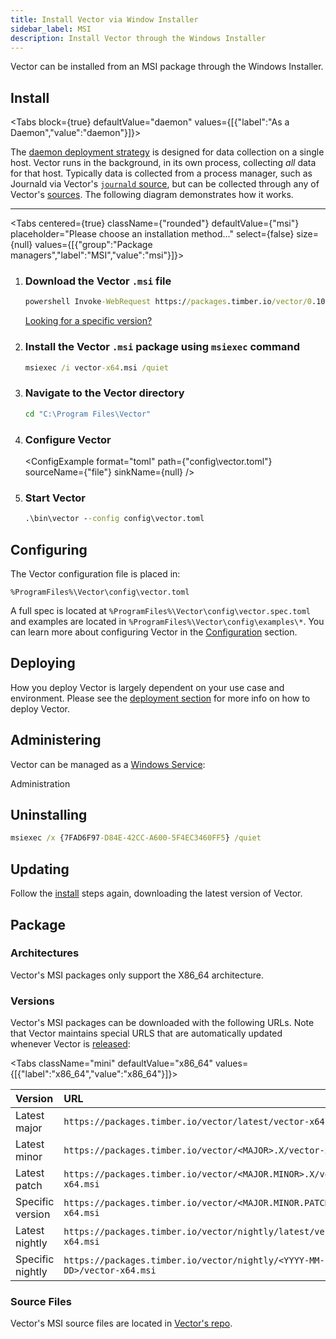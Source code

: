 ```yaml
---
title: Install Vector via Window Installer
sidebar_label: MSI
description: Install Vector through the Windows Installer
---
```


Vector can be installed from an MSI package through the Windows Installer.

## Install

<Tabs
block={true}
defaultValue="daemon"
values={[{"label":"As a Daemon","value":"daemon"}]}>
<TabItem value="daemon">

The [daemon deployment strategy][docs.strategies#daemon] is designed for data
collection on a single host. Vector runs in the background, in its own process,
collecting _all_ data for that host.
Typically data is collected from a process manager, such as Journald via
Vector's [`journald` source][docs.sources.journald], but can be collected
through any of Vector's [sources][docs.sources].
The following diagram demonstrates how it works.

<DaemonDiagram
  platformName={null}
  sourceName={null}
  sinkName={null} />

---

<Tabs
centered={true}
className={"rounded"}
defaultValue={"msi"}
placeholder="Please choose an installation method..."
select={false}
size={null}
values={[{"group":"Package managers","label":"MSI","value":"msi"}]}>
<TabItem value="msi">

<Steps headingDepth={3}>
<Tabs
  centered={true}
  className="rounded"
  defaultValue="x86_64"
  values={[{"label":"x86_64","value":"x86_64"}]}>

<TabItem value="x86_64">

1.  ### Download the Vector `.msi` file

    ```bat
    powershell Invoke-WebRequest https://packages.timber.io/vector/0.10.X/vector-x64.msi -OutFile vector-x64.msi
    ```

    [Looking for a specific version?][docs.package_managers.msi#versions]

2.  ### Install the Vector `.msi` package using `msiexec` command

    ```bat
    msiexec /i vector-x64.msi /quiet
    ```

3.  ### Navigate to the Vector directory

    ```bat
    cd "C:\Program Files\Vector"
    ```

4.  ### Configure Vector

    <ConfigExample
    format="toml"
    path={"config\\vector.toml"}
    sourceName={"file"}
    sinkName={null} />

5.  ### Start Vector

    ```bat
    .\bin\vector --config config\vector.toml
    ```

</TabItem>
</Tabs>
</Steps>

</TabItem>
</Tabs>
</TabItem>
</Tabs>

## Configuring

The Vector configuration file is placed in:

```text
%ProgramFiles%\Vector\config\vector.toml
```

A full spec is located at `%ProgramFiles%\Vector\config\vector.spec.toml` and examples are
located in `%ProgramFiles%\Vector\config\examples\*`. You can learn more about configuring
Vector in the [Configuration][docs.configuration] section.

## Deploying

How you deploy Vector is largely dependent on your use case and environment.
Please see the [deployment section][docs.deployment] for more info on how to
deploy Vector.

## Administering

Vector can be managed as a [Windows Service][urls.windows_service]:

<Jump to="/docs/administration/">Administration</Jump>

## Uninstalling

```bat
msiexec /x {7FAD6F97-D84E-42CC-A600-5F4EC3460FF5} /quiet
```

## Updating

Follow the [install](#install) steps again, downloading the latest version of
Vector.

## Package

### Architectures

Vector's MSI packages only support the X86_64 architecture.

### Versions

Vector's MSI packages can be downloaded with the following URLs. Note that
Vector maintains special URLS that are automatically updated whenever Vector is
[released][urls.vector_releases]:

<Tabs
className="mini"
defaultValue="x86_64"
values={[{"label":"x86_64","value":"x86_64"}]}>
<TabItem value="x86_64">

| Version          | URL                                                                     |
| :--------------- | :---------------------------------------------------------------------- |
| Latest major     | `https://packages.timber.io/vector/latest/vector-x64.msi`               |
| Latest minor     | `https://packages.timber.io/vector/<MAJOR>.X/vector-x64.msi`            |
| Latest patch     | `https://packages.timber.io/vector/<MAJOR.MINOR>.X/vector-x64.msi`      |
| Specific version | `https://packages.timber.io/vector/<MAJOR.MINOR.PATCH>/vector-x64.msi`  |
| Latest nightly   | `https://packages.timber.io/vector/nightly/latest/vector-x64.msi`       |
| Specific nightly | `https://packages.timber.io/vector/nightly/<YYYY-MM-DD>/vector-x64.msi` |

</TabItem>
</Tabs>

### Source Files

Vector's MSI source files are located in
[Vector's repo][urls.vector_msi_source_files].

[docs.configuration]: /docs/setup/configuration/
[docs.deployment]: /docs/setup/deployment/
[docs.package_managers.msi#versions]: /docs/setup/installation/package-managers/msi/#versions
[docs.sources.journald]: /docs/reference/sources/journald/
[docs.sources]: /docs/reference/sources/
[docs.strategies#daemon]: /docs/setup/deployment/strategies/#daemon
[urls.vector_msi_source_files]: https://github.com/timberio/vector/tree/master/distribution/msi
[urls.vector_releases]: https://vector.dev/releases/latest/
[urls.windows_service]: https://docs.microsoft.com/en-us/powershell/module/microsoft.powershell.management/new-service

